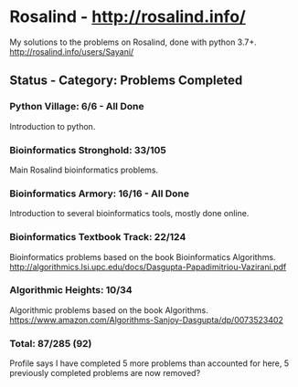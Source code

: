 # Rosalind - http://rosalind.info/
My solutions to the problems on Rosalind, done with python 3.7+.
http://rosalind.info/users/Sayani/



## Status - Category: Problems Completed
### Python Village: 6/6 - All Done
Introduction to python.

### Bioinformatics Stronghold: 33/105
Main Rosalind bioinformatics problems.

### Bioinformatics Armory: 16/16 - All Done
Introduction to several bioinformatics tools, mostly done online.

### Bioinformatics Textbook Track: 22/124
Bioinformatics problems based on the book Bioinformatics Algorithms. http://algorithmics.lsi.upc.edu/docs/Dasgupta-Papadimitriou-Vazirani.pdf

### Algorithmic Heights: 10/34
Algorithmic problems based on the book Algorithms. https://www.amazon.com/Algorithms-Sanjoy-Dasgupta/dp/0073523402

### Total: 87/285 (92)
Profile says I have completed 5 more problems than accounted for here, 5 previously completed problems are now removed?
